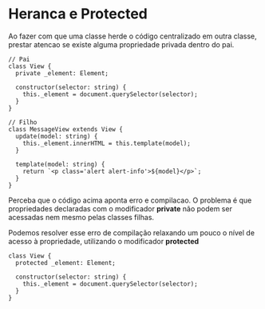 # Heranca e Protected

Ao fazer com que uma classe herde o código centralizado em outra classe, prestar atencao se existe alguma propriedade privada dentro do pai.

```tsx
// Pai
class View {
  private _element: Element;

  constructor(selector: string) {
    this._element = document.querySelector(selector);
  }
}

// Filho
class MessageView extends View {
  update(model: string) {
    this._element.innerHTML = this.template(model);
  }

  template(model: string) {
    return `<p class='alert alert-info'>${model}</p>`;
  }
}
```

Perceba que o código acima aponta erro e compilacao. O problema é que propriedades declaradas com o modificador **private** não podem ser acessadas nem mesmo pelas classes filhas. 

Podemos resolver esse erro de compilação relaxando um pouco o nível de acesso à propriedade, utilizando o modificador **protected**

```tsx
class View {
  protected _element: Element;

  constructor(selector: string) {
    this._element = document.querySelector(selector);
  }
}
```
